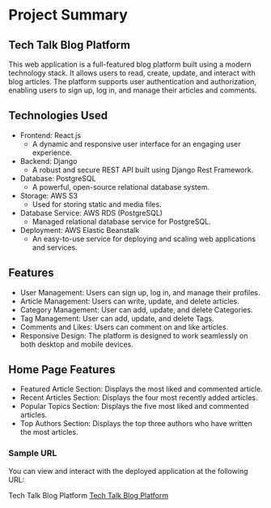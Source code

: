 # Project Summary
## Tech Talk Blog Platform

This web application is a full-featured blog platform built using a modern technology stack. It allows users to read, create, update, and interact with blog articles. The platform supports user authentication and authorization, enabling users to sign up, log in, and manage their articles and comments.

## Technologies Used
- Frontend: React.js
  - A dynamic and responsive user interface for an engaging user experience.
- Backend: Django
  - A robust and secure REST API built using Django Rest Framework.
- Database: PostgreSQL
  - A powerful, open-source relational database system.
- Storage: AWS S3
  - Used for storing static and media files.
- Database Service: AWS RDS (PostgreSQL)
  - Managed relational database service for PostgreSQL.
- Deployment: AWS Elastic Beanstalk
  - An easy-to-use service for deploying and scaling web applications and services.

## Features
- User Management: Users can sign up, log in, and manage their profiles.
- Article Management: Users can write, update, and delete articles.
- Category Management: User can add, update, and delete Categories.
- Tag Management: User can add, update, and delete Tags.
- Comments and Likes: Users can comment on and like articles.
- Responsive Design: The platform is designed to work seamlessly on both desktop and mobile devices.

## Home Page Features
- Featured Article Section: Displays the most liked and commented article.
- Recent Articles Section: Displays the four most recently added articles.
- Popular Topics Section: Displays the five most liked and commented articles.
- Top Authors Section: Displays the top three authors who have written the most articles.

### Sample URL
You can view and interact with the deployed application at the following URL:

Tech Talk Blog Platform
[Tech Talk Blog Platform](http://env-blog.eba-rqbv9mhp.eu-west-1.elasticbeanstalk.com/)

